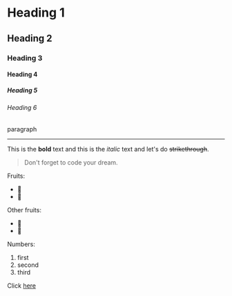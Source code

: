 <!-- Heading -->

# Heading 1

## Heading 2

### Heading 3

#### Heading 4

##### Heading 5

###### Heading 6

<!-- Line -->

paragraph

---

<!-- Text attrubutes -->

This is the **bold** text and this is
the _italic_ text and let's do
~~strikethrough~~.

<!-- Quote -->

> Don't forget to code your dream.

<!-- Bullet list -->

Fruits:

- 🍎
- 🍋

Other fruits:

- 🍑
- 🍐

<!-- Numbered List -->

Numbers:

1. first
2. second
3. third

<!-- Link -->

Click [here](https://github.com/abel9851/TIL)
